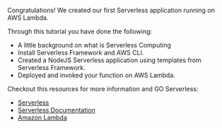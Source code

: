 Congratulations! We created our first Serverless application running on AWS Lambda.

Through this tutorial you have done the following: 
- A little background on what is Serverless Computing
- Install Serverless Framework and AWS CLI.
- Created a NodeJS Serverless application using templates from Serverless Framework.
- Deployed and invoked your function on AWS Lambda.

Checkout this resources for more information and GO Serverless:

* [Serverless](https://serverless.com/)
* [Serverless Documentation](https://serverless.com/framework/docs/)
* [Amazon Lambda](https://aws.amazon.com/lambda)
